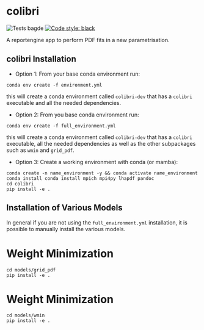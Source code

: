 # colibri
![Tests bagde](https://github.com/HEP-PBSP/colibri/actions/workflows/tests.yml/badge.svg)
[![Code style: black](https://img.shields.io/badge/code%20style-black-000000.svg)](https://github.com/psf/black)

A reportengine app to perform PDF fits in a new parametrisation.


## colibri Installation
- Option 1:
From your base conda environment run:
```
conda env create -f environment.yml
```
this will create a conda environment called `colibri-dev` that has a `colibri` executable and all the needed dependencies.

- Option 2:
From you base conda environment run:
```
conda env create -f full_environment.yml
```
this will create a conda environment called `colibri-dev` that has a `colibri` executable, all the needed dependencies as well
as the other subpackages such as `wmin` and `grid_pdf`.

- Option 3:
Create a working environment with conda (or mamba):
```
conda create -n name_environment -y && conda activate name_environment
conda install conda install mpich mpi4py lhapdf pandoc
cd colibri
pip install -e .
```

## Installation of Various Models
In general if you are not using the `full_environment.yml` installation, it is possible to manually install the various models.
# Weight Minimization
```
cd models/grid_pdf
pip install -e .
```

# Weight Minimization
```
cd models/wmin
pip install -e .
```
